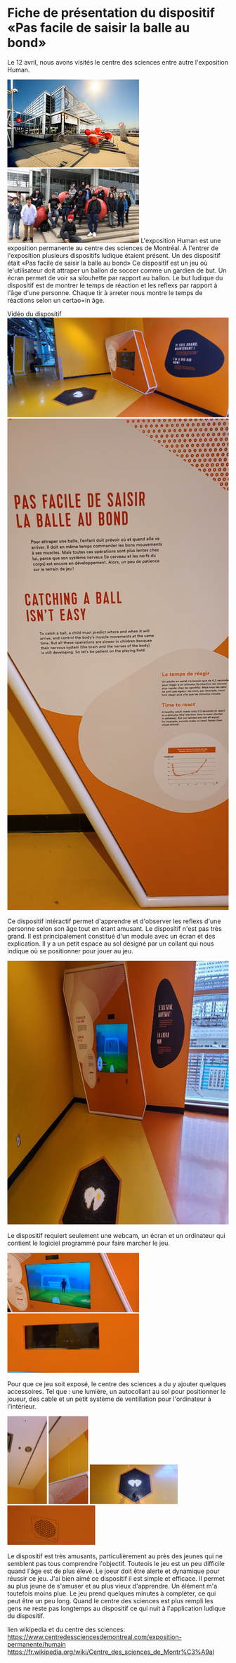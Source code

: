 # Fiche de présentation du dispositif «Pas facile de saisir la balle au bond»

Le 12 avril, nous avons visités le centre des sciences entre autre l'exposition Human.

<img src="medias/centre_sciences.jpg" width="300"> <img src="medias/groupe_centre_sciences.png" width="300">
L'exposition Human est une exposition permanente au centre des sciences de Montréal. À l'entrer de l'exposition plusieurs dispositifs ludique étaient présent. Un des dispositif était «Pas facile de saisir la balle au bond» Ce dispositif est un jeu où le'utilisateur doit attraper un ballon de soccer comme un gardien de but. Un écran permet de voir sa silouhette par rapport au ballon. Le but ludique du dispositif est de montrer le temps de réaction et les reflexs par rapport à l'âge d'une personne. Chaque tir à arreter nous montre le temps de réactions selon un certao=in âge.


Vidéo du dispositif
[![VIDÉO PAS FACILE DE SAISIR LA BALLE AU BOND](medias/soccer_ensemble.jpg)](https://www.youtube.com/watch?v=OYv5aiOYG3o&ab_channel=MatisLabelle)
<img src="medias/soccer_cartel.jpg" width="600">


Ce dispositif intéractif permet d'apprendre et d'observer les reflexs d'une personne selon son âge tout en étant amusant. Le dispositif n'est pas très grand. Il est principalement constitué d'un module avec un écran et des explication. Il y a un petit espace au sol désigné par un collant qui nous indique où se positionner pour jouer au jeu.

<img src="medias/soccer_ensemble2.jpg" height="600">

Le dispositif requiert seulement une webcam, un écran et un ordinateur qui contient le logiciel programmé pour faire marcher le jeu.

<img src="medias/soccer_ecran.jpg" width="300"> <img src="medias/soccer_webcam.jpg" width="300">

Pour que ce jeu soit exposé, le centre des sciences a du y ajouter quelques accessoires. Tel que : une lumière, un autocollant au sol pour positionner le joueur, des cable et un petit système de ventillation pour l'ordinateur à l'intérieur.

<img src="medias/soccer_lumiere.jpg" height="200"> <img src="medias/soccer_cable.jpg" height="200"> <img src="medias/soccer_pied.jpg" width="200"> <img src="medias/soccer_ventilation.jpg" width="200">

Le dispositif est très amusants, particulièrement au près des jeunes qui ne semblent pas tous comprendre l'objectif. Touteois le jeu est un peu difficile quand l'âge est de plus élevé. Le joeur doit être alerte et dynamique pour réussir ce jeu. 
J'ai bien aimé ce dispositif il est simple et efficace. Il permet au plus jeune de s'amuser et au plus vieux d'apprendre. Un élément m'a toutefois moins plue. Le jeu prend quelques minutes à complèter, ce qui peut être un peu long. Quand le centre des sciences est plus rempli les gens ne reste pas longtemps au dispositif ce qui nuit à l'application ludique du dispositif.

lien wikipedia et du centre des sciences:
https://www.centredessciencesdemontreal.com/exposition-permanente/humain
https://fr.wikipedia.org/wiki/Centre_des_sciences_de_Montr%C3%A9al
